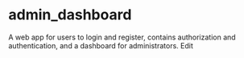 # admin_dashboard

A web app for users to login and register, contains authorization and authentication, and a dashboard for administrators. Edit

